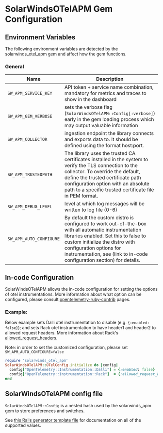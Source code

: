 # SolarWindsOTelAPM Gem Configuration

## Environment Variables

The following environment variables are detected by the solarwinds_otel_apm gem and affect how the gem functions.

### General

Name | Description | Default
---- | ----------- | -------
`SW_APM_SERVICE_KEY` | API token + service name combination, mandatory for metrics and traces to show in the dashboard |
`SW_APM_GEM_VERBOSE` | sets the verbose flag (`SolarWindsOTelAPM::Config[:verbose]`) early in the gem loading process which may output valuable information | `false`
`SW_APM_COLLECTOR` | ingestion endpoint the library connects and exports data to. It should be defined using the format host:port. | apm.collector.cloud.solarwinds.com:443
`SW_APM_TRUSTEDPATH` | The library uses the trusted CA certificates installed in the system to verify the TLS connection to the collector. To override the default, define the trusted certificate path configuration option with an absolute path to a specific trusted certificate file in PEM format.
`SW_APM_DEBUG_LEVEL` | level at which log messages will be written to log file (0-6) | 3
`SW_APM_AUTO_CONFIGURE` | By default the custom distro is configured to work out-of-the-box with all automatic instrumentation libraries enabled. Set this to false to custom initialize the distro with configuration options for instrumentation, see (link to in-code configuration section) for details. | `true`


## In-code Configuration

SolarWindsOTelAPM allows the in-code configuration for setting the options of otel instrumentations. More information about what option can be configured, please consult [opentelemetry-ruby-contrib](https://github.com/open-telemetry/opentelemetry-ruby-contrib/tree/main/instrumentation) pages.

### Example:

Below example sets Dalli otel instrumentation to disable (e.g. `{:enabled: false}`); and sets Rack otel instrumentation to have header1 and header2 to allowed request headers. More information about Rack's [allowed_request_headers](https://github.com/open-telemetry/opentelemetry-ruby-contrib/blob/main/instrumentation/rack/lib/opentelemetry/instrumentation/rack/instrumentation.rb#L23).

Note: in order to set the customized configuration, please set `SW_APM_AUTO_CONFIGURE=false`
```ruby
require 'solarwinds_otel_apm'
SolarWindsOTelAPM::OTelConfig.initialize do |config|
  config["OpenTelemetry::Instrumentation::Dalli"] = {:enabled: false}
  config["OpenTelemetry::Instrumentation::Rack"]  = {:allowed_request_headers: ['header1', 'header2']}
end
```


## SolarWindsOTelAPM config file

`SolarWindsOTelAPM::Config` is a nested hash used by the solarwinds_apm gem to store preferences and switches.

See [this Rails generator template file](https://github.com/solarwindscloud/swotel-ruby/blob/main/lib/rails/generators/solarwinds_otel_apm/templates/solarwinds_otel_apm_initializer.rb) for documentation on all of the supported values.
